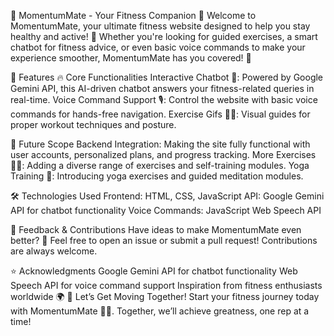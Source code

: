 🌟 MomentumMate - Your Fitness Companion 💪
Welcome to MomentumMate, your ultimate fitness website designed to help you stay healthy and active! 🌿 Whether you're looking for guided exercises, a smart chatbot for fitness advice, or even basic voice commands to make your experience smoother, MomentumMate has you covered! 🎯

🚀 Features
🔥 Core Functionalities
Interactive Chatbot 🤖: Powered by Google Gemini API, this AI-driven chatbot answers your fitness-related queries in real-time.
Voice Command Support 🎙️: Control the website with basic voice commands for hands-free navigation.
Exercise Gifs 🏋️‍♀️: Visual guides for proper workout techniques and posture.

🔮 Future Scope
Backend Integration: Making the site fully functional with user accounts, personalized plans, and progress tracking.
More Exercises 🏃‍♂️: Adding a diverse range of exercises and self-training modules.
Yoga Training 🧘: Introducing yoga exercises and guided meditation modules.

🛠️ Technologies Used
Frontend: HTML, CSS, JavaScript
API: Google Gemini API for chatbot functionality
Voice Commands: JavaScript Web Speech API

💬 Feedback & Contributions
Have ideas to make MomentumMate even better? 🤔
Feel free to open an issue or submit a pull request! Contributions are always welcome.

⭐ Acknowledgments
Google Gemini API for chatbot functionality
Web Speech API for voice command support
Inspiration from fitness enthusiasts worldwide 🌍
🌟 Let’s Get Moving Together!
Start your fitness journey today with MomentumMate 🚴‍♀️. Together, we’ll achieve greatness, one rep at a time!

